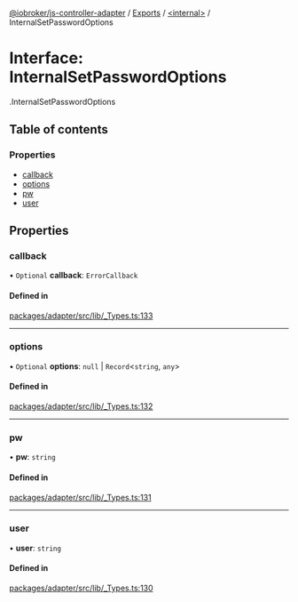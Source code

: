 [@iobroker/js-controller-adapter](../README.md) / [Exports](../modules.md) / [<internal\>](../modules/internal_.md) / InternalSetPasswordOptions

# Interface: InternalSetPasswordOptions

[<internal>](../modules/internal_.md).InternalSetPasswordOptions

## Table of contents

### Properties

- [callback](internal_.InternalSetPasswordOptions.md#callback)
- [options](internal_.InternalSetPasswordOptions.md#options)
- [pw](internal_.InternalSetPasswordOptions.md#pw)
- [user](internal_.InternalSetPasswordOptions.md#user)

## Properties

### callback

• `Optional` **callback**: `ErrorCallback`

#### Defined in

[packages/adapter/src/lib/_Types.ts:133](https://github.com/ioBroker/ioBroker.js-controller/blob/191405fe/packages/adapter/src/lib/_Types.ts#L133)

___

### options

• `Optional` **options**: ``null`` \| `Record`<`string`, `any`\>

#### Defined in

[packages/adapter/src/lib/_Types.ts:132](https://github.com/ioBroker/ioBroker.js-controller/blob/191405fe/packages/adapter/src/lib/_Types.ts#L132)

___

### pw

• **pw**: `string`

#### Defined in

[packages/adapter/src/lib/_Types.ts:131](https://github.com/ioBroker/ioBroker.js-controller/blob/191405fe/packages/adapter/src/lib/_Types.ts#L131)

___

### user

• **user**: `string`

#### Defined in

[packages/adapter/src/lib/_Types.ts:130](https://github.com/ioBroker/ioBroker.js-controller/blob/191405fe/packages/adapter/src/lib/_Types.ts#L130)
